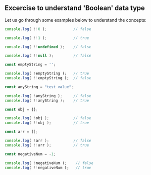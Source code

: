 ## Excercise to understand 'Boolean' data type

Let us go through some examples below to understand the concepts:

```js
console.log( !!0 );            // false

console.log( !!1 );            // true

console.log( !!undefined );    // false

console.log( !!null );         // false

const emptyString = '';

console.log( !emptyString );   // true
console.log( !!emptyString );  // false

const anyString = "test value";

console.log( !anyString );     // false
console.log( !!anyString );    // true

const obj = {};

console.log( !obj );           // false
console.log( !!obj );          // true

const arr = [];

console.log( !arr );           // false
console.log( !!arr );          // true

const negativeNum = -1;

console.log( !negativeNum );    // false
console.log( !!negativeNum );   // true

```
